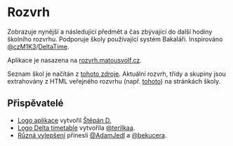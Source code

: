 # Rozvrh

Zobrazuje nynější a následující předmět a čas zbývající do další hodiny školního rozvrhu. Podporuje školy používající
systém Bakaláři. Inspirováno [@czM1K3](https://github.com/czM1K3)/[DeltaTime](https://github.com/czM1K3/DeltaTime).

Aplikace je nasazena na [rozvrh.matousvolf.cz](https://rozvrh.matousvolf.cz/).

Seznam škol je načítán z [tohoto zdroje](https://gitlab.com/vitSkalicky/bakalari-schools-list). Aktuální rozvrh, třídy a
skupiny jsou extrahovány z HTML veřejného rozvrhu (např. [tohoto](https://delta-skola.bakalari.cz/Timetable/Public)) na
stránkách školy.

## Přispěvatelé

- [Logo aplikace](/public/assets/images/favicon-apple.png) vytvořil [Štěpán D.](https://stepandudycha.cz)
- [Logo Delta timetable](/src/assets/images/delta-timetable-logo.svg)
  vytvořila [@terilkaa](https://github.com/terilkaa).
- [Různá vylepšení](https://github.com/matous-volf/rozvrh/graphs/contributors)
  přinesli [@AdamJedl](https://github.com/AdamJedl) a [@bekucera](https://github.com/bekucera).
